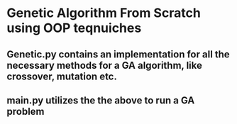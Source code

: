 # Genetic Algorithm From Scratch using OOP teqnuiches
## Genetic.py contains an implementation for all the necessary methods for a GA algorithm, like crossover, mutation etc.
## main.py utilizes the the above to run a GA problem
